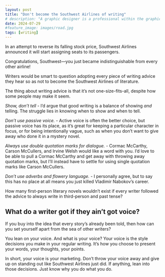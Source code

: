 ```yaml
---
layout: post
title: "Don't become the Southwest Airlines of writing"
# description: "A graphic designer is a professional within the graphic design and graphic arts industry."
date: 2024-07-29
#feature_image: images/road.jpg
tags: [writing]
---
```


In an attempt to reverse its falling stock price, Southwest Airlines announced it will start assigning seats to its passengers.<!--more-->

Congratulations, Southwest—you just became indistinguishable from every other airline!

Writers would be smart to question adopting every piece of writing advice they hear so as not to become the Southwest Airlines of literature.

The thing about writing advice is that it’s not one-size-fits-all, despite how some people may make it seem.

*Show, don’t tell* - I’d argue that good writing is a balance of showing *and* telling. The struggle lies in knowing when to show and when to tell. 

*Don’t use passive voice.* - Active voice is often the better choice, but passive voice has its place, as it’s great for keeping a particular character in focus, or for being intentionally vague, such as when you don’t want to give away who done it in a mystery novel.

*Always use double quotation marks for dialogue.* - Cormac McCarthy, Carson McCullers, and Irvine Welsh would like a word with you. I’d love to be able to pull a Cormac McCarthy and get away with throwing away quotation marks, but I’ll instead have to settle for using single quotation marks like Carson McCullers.

*Don’t use adverbs and flowery language.* - I personally agree, but to say this has no place at all means you just killed Vladimir Nabokov’s career.

How many first-person literary novels wouldn’t exist if every writer followed the advice to always write in third-person and past tense?

## What do a writer got if they ain’t got voice?

If you buy into the idea that every story’s already been told, then how can you set yourself apart from the sea of other writers?

You lean on your voice. And what is your voice? Your voice is the style decisions you make in your regular writing. It’s how you choose to present your words, your thoughts, your points.

In short, your voice is your marketing. Don’t throw your voice away and give up on standing out like Southwest Airlines just did. If anything, lean into those decisions. Just know why you do what you do.

